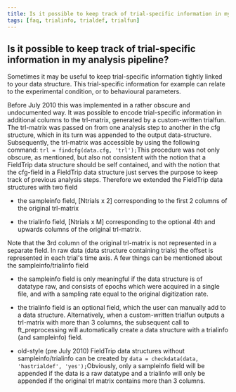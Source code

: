 ```yaml
---
title: Is it possible to keep track of trial-specific information in my analysis pipeline?
tags: [faq, trialinfo, trialdef, trialfun]
---
```


## Is it possible to keep track of trial-specific information in my analysis pipeline?

Sometimes it may be useful to keep trial-specific information tightly linked to your data structure. This trial-specific information for example can relate to the experimental condition, or to behavioural parameters. 

Before July 2010 this was implemented in a rather obscure and undocumented way. It was possible to encode trial-specific information in additional columns to the trl-matrix, generated by a custom-written trialfun. The trl-matrix was passed on from one analysis step to another in the cfg structure, which in its turn was appended to the output data-structure. Subsequently, the trl-matrix was accessible by using the following command: ` trl = findcfg(data.cfg, 'trl'); `This procedure was not only obscure, as mentioned, but also not consistent with the notion that a FieldTrip data structure should be self contained, and with the notion that the cfg-field in a FieldTrip data structure just serves the purpose to keep track of previous analysis steps. Therefore we extended the FieldTrip data structures with two field

*  the sampleinfo field, [Ntrials x 2] corresponding to the first 2 columns of the original trl-matrix

*  the trialinfo  field, [Ntrials x M] corresponding to the optional 4th and upwards columns of the original trl-matrix.

Note that the 3rd column of the original trl-matrix is not represented in a separate field. In raw data (data structure containing trials) the offset is represented in each trial's time axis. A few things can be mentioned about the sampleinfo/trialinfo field

*  the sampleinfo field is only meaningful if the data structure is of datatype raw, and consists of epochs which were acquired in a single file, and with a sampling rate equal to the original digitization rate.

*  the trialinfo field is an optional field, which the user can manually add to a data structure. Alternatively, when a custom-written trialfun outputs a trl-matrix with more than 3 columns, the subsequent call to ft_preprocessing will automatically create a data structure with a trialinfo (and sampleinfo) field.

*  old-style (pre July 2010) FieldTrip data structures without sampleinfo/trialinfo can be created by
` data = checkdata(data, 'hastrialdef', 'yes'); `Obviously, only a sampleinfo field will be appended if the data is a raw datatype and a trialinfo will only be appended if the original trl matrix contains more than 3 columns.
